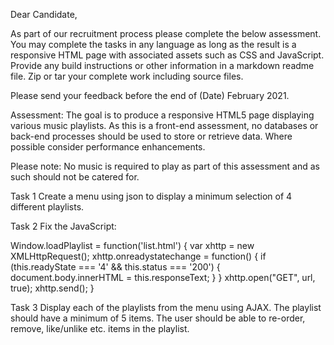 Dear Candidate, 

As part of our recruitment process please complete the below assessment.
You may complete the tasks in any language as long as the result is a responsive HTML page with associated assets such as CSS and JavaScript.
Provide any build instructions or other information in a markdown readme file.
Zip or tar your complete work including source files. 

Please send your feedback before the end of (Date) February 2021.

Assessment: 
The goal is to produce a responsive HTML5 page displaying various music playlists.
As this is a front-end assessment, no databases or back-end  processes should be used to store or retrieve data.
Where possible consider performance enhancements.

Please note: No music is required to play as part of this assessment and as such should not be catered for.

Task 1
Create a menu using json to display a minimum selection of 4 different playlists.

Task 2
Fix the JavaScript:

Window.loadPlaylist = function('list.html') {
  var xhttp = new XMLHttpRequest();
  xhttp.onreadystatechange = function() {
    if (this.readyState === '4' && this.status === '200') {
      document.body.innerHTML = this.responseText;
    }
  }
  xhttp.open("GET", url, true);
  xhttp.send();
}

Task 3
Display each of the playlists from the menu using AJAX.
The playlist should have a minimum of 5 items.
The user should be able to re-order, remove, like/unlike etc. items in the playlist.
